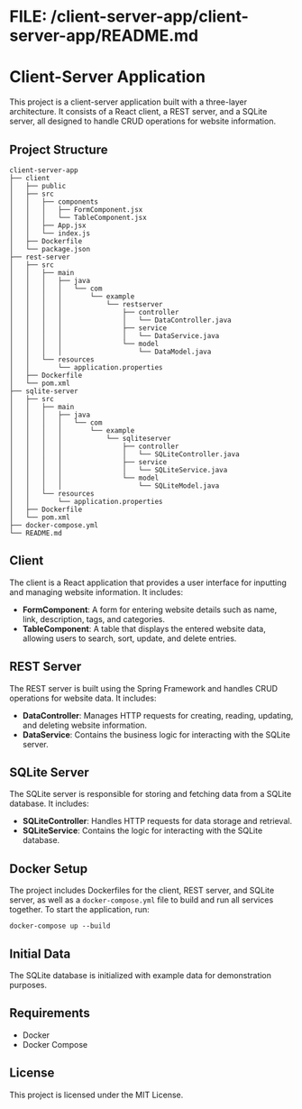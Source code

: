 # FILE: /client-server-app/client-server-app/README.md

# Client-Server Application

This project is a client-server application built with a three-layer architecture. It consists of a React client, a REST server, and a SQLite server, all designed to handle CRUD operations for website information.

## Project Structure

```
client-server-app
├── client
│   ├── public
│   ├── src
│   │   ├── components
│   │   │   ├── FormComponent.jsx
│   │   │   └── TableComponent.jsx
│   │   ├── App.jsx
│   │   └── index.js
│   ├── Dockerfile
│   └── package.json
├── rest-server
│   ├── src
│   │   ├── main
│   │   │   ├── java
│   │   │   │   └── com
│   │   │   │       └── example
│   │   │   │           └── restserver
│   │   │   │               ├── controller
│   │   │   │               │   └── DataController.java
│   │   │   │               ├── service
│   │   │   │               │   └── DataService.java
│   │   │   │               └── model
│   │   │   │                   └── DataModel.java
│   │   └── resources
│   │       └── application.properties
│   ├── Dockerfile
│   └── pom.xml
├── sqlite-server
│   ├── src
│   │   ├── main
│   │   │   ├── java
│   │   │   │   └── com
│   │   │   │       └── example
│   │   │   │           └── sqliteserver
│   │   │   │               ├── controller
│   │   │   │               │   └── SQLiteController.java
│   │   │   │               ├── service
│   │   │   │               │   └── SQLiteService.java
│   │   │   │               └── model
│   │   │   │                   └── SQLiteModel.java
│   │   └── resources
│   │       └── application.properties
│   ├── Dockerfile
│   └── pom.xml
├── docker-compose.yml
└── README.md
```

## Client

The client is a React application that provides a user interface for inputting and managing website information. It includes:

- **FormComponent**: A form for entering website details such as name, link, description, tags, and categories.
- **TableComponent**: A table that displays the entered website data, allowing users to search, sort, update, and delete entries.

## REST Server

The REST server is built using the Spring Framework and handles CRUD operations for website data. It includes:

- **DataController**: Manages HTTP requests for creating, reading, updating, and deleting website information.
- **DataService**: Contains the business logic for interacting with the SQLite server.

## SQLite Server

The SQLite server is responsible for storing and fetching data from a SQLite database. It includes:

- **SQLiteController**: Handles HTTP requests for data storage and retrieval.
- **SQLiteService**: Contains the logic for interacting with the SQLite database.

## Docker Setup

The project includes Dockerfiles for the client, REST server, and SQLite server, as well as a `docker-compose.yml` file to build and run all services together. To start the application, run:

```
docker-compose up --build
```

## Initial Data

The SQLite database is initialized with example data for demonstration purposes. 

## Requirements

- Docker
- Docker Compose

## License

This project is licensed under the MIT License.